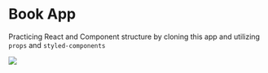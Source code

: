# Book App 

Practicing React and Component structure by cloning this app and utilizing ```props``` and ```styled-components```

![](https://i.imgur.com/LHdNuI5.png)